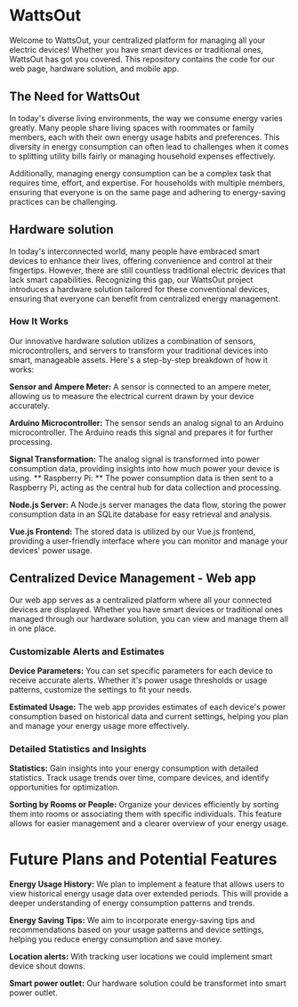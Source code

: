 # WattsOut
Welcome to WattsOut, your centralized platform for managing all your electric devices! Whether you have smart devices or traditional ones, WattsOut has got you covered. This repository contains the code for our web page, hardware solution, and mobile app.

## The Need for WattsOut
In today's diverse living environments, the way we consume energy varies greatly. Many people share living spaces with roommates or family members, each with their own energy usage habits and preferences. This diversity in energy consumption can often lead to challenges when it comes to splitting utility bills fairly or managing household expenses effectively.

Additionally, managing energy consumption can be a complex task that requires time, effort, and expertise. For households with multiple members, ensuring that everyone is on the same page and adhering to energy-saving practices can be challenging.

## Hardware solution
In today's interconnected world, many people have embraced smart devices to enhance their lives, offering convenience and control at their fingertips. However, there are still countless traditional electric devices that lack smart capabilities. Recognizing this gap, our WattsOut project introduces a hardware solution tailored for these conventional devices, ensuring that everyone can benefit from centralized energy management.

### How It Works
Our innovative hardware solution utilizes a combination of sensors, microcontrollers, and servers to transform your traditional devices into smart, manageable assets. Here's a step-by-step breakdown of how it works:

**Sensor and Ampere Meter:** A sensor is connected to an ampere meter, allowing us to measure the electrical current drawn by your device accurately.

**Arduino Microcontroller:** The sensor sends an analog signal to an Arduino microcontroller. The Arduino reads this signal and prepares it for further processing.

**Signal Transformation:** The analog signal is transformed into power consumption data, providing insights into how much power your device is using.
** Raspberry Pi: ** The power consumption data is then sent to a Raspberry Pi, acting as the central hub for data collection and processing.

**Node.js Server:** A Node.js server manages the data flow, storing the power consumption data in an SQLite database for easy retrieval and analysis.

**Vue.js Frontend:** The stored data is utilized by our Vue.js frontend, providing a user-friendly interface where you can monitor and manage your devices' power usage.


## Centralized Device Management - Web app
Our web app serves as a centralized platform where all your connected devices are displayed. Whether you have smart devices or traditional ones managed through our hardware solution, you can view and manage them all in one place.

### Customizable Alerts and Estimates
**Device Parameters:** You can set specific parameters for each device to receive accurate alerts. Whether it's power usage thresholds or usage patterns, customize the settings to fit your needs.

**Estimated Usage:** The web app provides estimates of each device's power consumption based on historical data and current settings, helping you plan and manage your energy usage more effectively.

### Detailed Statistics and Insights
**Statistics:** Gain insights into your energy consumption with detailed statistics. Track usage trends over time, compare devices, and identify opportunities for optimization.

**Sorting by Rooms or People:** Organize your devices efficiently by sorting them into rooms or associating them with specific individuals. This feature allows for easier management and a clearer overview of your energy usage.

# Future Plans and Potential Features
**Energy Usage History:** We plan to implement a feature that allows users to view historical energy usage data over extended periods. This will provide a deeper understanding of energy consumption patterns and trends.

**Energy Saving Tips:** We aim to incorporate energy-saving tips and recommendations based on your usage patterns and device settings, helping you reduce energy consumption and save money.

**Location alerts:** With tracking user locations we could implement smart device shout downs.

**Smart power outlet:** Our hardware solution could be transformet into smart power outlet.

